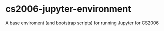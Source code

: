 # cs2006-jupyter-environment
A base enviroment (and bootstrap scripts) for running Jupyter for CS2006

